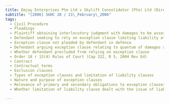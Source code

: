 ```yaml
---
title: Emjay Enterprises Pte Ltd v Skylift Consolidator (Pte) Ltd (Direct Services (HK) Ltd, Third 
subtitle: "[2006] SGHC 28 / 21\_February\_2006"
tags:
  - Civil Procedure
  - Pleadings
  - Plaintiff obtaining interlocutory judgment with damages to be assessed against defendant
  - Defendant seeking to rely on exception clause limiting liability at stage of assessment of damages
  - Exception clause not pleaded by defendant in defence
  - Defendant arguing exception clause relating to quantum of damages and therefore need not be pleaded pursuant to O 18 r 13(4) Rules of Court
  - Whether defendant precluded from relying on exception clause
  - Order 18 r 13(4) Rules of Court (Cap 322, R 5, 2004 Rev Ed)
  - Contract
  - Contractual terms
  - Exclusion clauses
  - Types of exception clauses and limitation of liability clauses
  - Nature and purpose of exception clauses
  - Relevance of primary and secondary obligations to exception clauses
  - Whether limitation of liability clause dealt with the issue of liability or quantum of damages

---
```


